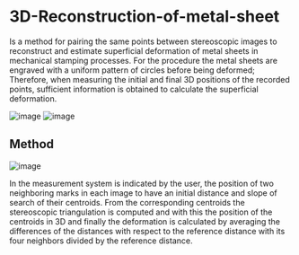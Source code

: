 # 3D-Reconstruction-of-metal-sheet
Is a method for pairing the same points between stereoscopic images to reconstruct and estimate superficial deformation of metal sheets in mechanical stamping processes. For the procedure the metal sheets are engraved with a uniform pattern of circles before being deformed; Therefore, when measuring the initial and final 3D positions of the recorded points, sufficient information is obtained to calculate the superficial deformation.

![image](https://user-images.githubusercontent.com/87040483/151662667-e98a7836-0d10-4053-a1c0-a8011b0e6c28.png)
![image](https://user-images.githubusercontent.com/87040483/151662678-d3cb38bf-f2dd-47c0-9ad5-e62a1beb0839.png)

## Method

![image](https://user-images.githubusercontent.com/87040483/151662604-ada98399-39b5-4bb5-b671-ae952be4205b.png)

In the measurement system is indicated by the user, the position of two neighboring marks in each image to have an initial distance and slope of search of their centroids. From the corresponding centroids the stereoscopic triangulation is computed and with this the position of the centroids in 3D and finally the deformation is calculated by averaging the differences of the distances with respect to the reference distance with its four neighbors divided by the reference distance.

